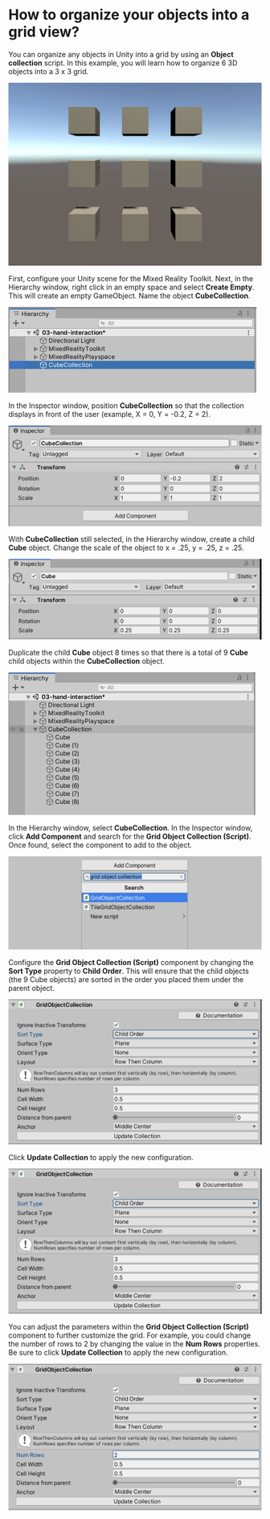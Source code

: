 # How to organize your objects into a grid view?

You can organize any objects in Unity into a grid by using an **Object collection** script. In this example, you will learn how to organize 6 3D objects into a 3 x 3 grid.

![3 x 3 Grid](../../../.gitbook/assets/grid.png)

First, configure your Unity scene for the Mixed Reality Toolkit. Next, in the Hierarchy window, right click in an empty space and select **Create Empty**. This will create an empty GameObject. Name the object **CubeCollection**.

![Create an empty GameObject](../../../.gitbook/assets/create_empty.png)

In the Inspector window, position **CubeCollection** so that the collection displays in front of the user (example, X = 0, Y = -0.2, Z = 2).

![Change Position](../../../.gitbook/assets/position.png)

With **CubeCollection** still selected, in the Hierarchy window, create a child **Cube** object. Change the scale of the object to x = .25, y = .25, z = .25.

![Create Scale of Cube](../../../.gitbook/assets/scale_cube.png)

Duplicate the child **Cube** object 8 times so that there is a total of 9 **Cube** child objects within the **CubeCollection** object.

![Duplicate Cube GameObject 8 times](../../../.gitbook/assets/duplicate_cubes.png)

In the Hierarchy window, select **CubeCollection**. In the Inspector window, click **Add Component** and search for the **Grid Object Collection (Script)**. Once found, select the component to add to the object.

![Add Grid Object Collection Script component](../../../.gitbook/assets/grid_object_collection.png)

Configure the **Grid Object Collection (Script)** component by changing the **Sort Type** property to **Child Order**. This will ensure that the child objects (the 9 Cube objects) are sorted in the order you placed them under the parent object.

![Change Sort Type](../../../.gitbook/assets/sort_type.png)

Click **Update Collection** to apply the new configuration.

![Update Collection](../../../.gitbook/assets/update_collection.png)

You can adjust the parameters within the **Grid Object Collection (Script)** component to further customize the grid. For example, you could change the number of rows to 2 by changing the value in the **Num Rows** properties. Be sure to click **Update Collection** to apply the new configuration.

![Change Num Rows](../../../.gitbook/assets/rows.png)